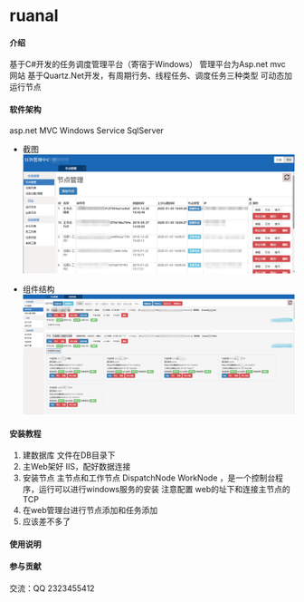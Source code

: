 # ruanal

#### 介绍
基于C#开发的任务调度管理平台（寄宿于Windows）
管理平台为Asp.net mvc 网站
基于Quartz.Net开发，有周期行务、线程任务、调度任务三种类型
可动态加运行节点

#### 软件架构
asp.net MVC 
Windows Service
SqlServer

- 截图
![截图1](imgs/nodelist.png)

- 组件结构
![截图2](imgs/tasklist.png)


#### 安装教程

1.  建数据库 文件在DB目录下
2.  主Web架好 IIS，配好数据连接
3.  安装节点 主节点和工作节点 DispatchNode WorkNode ，是一个控制台程序，运行可以进行windows服务的安装 注意配置 web的址下和连接主节点的TCP
4.  在web管理台进行节点添加和任务添加
5.  应该差不多了

#### 使用说明
 

#### 参与贡献
 
交流：QQ 2323455412
